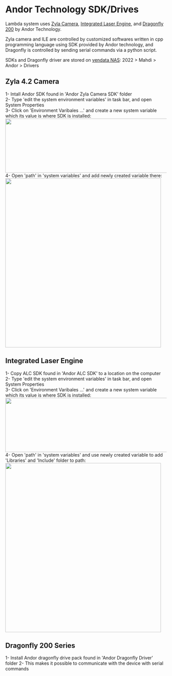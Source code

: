 # Andor Technology SDK/Drives

Lambda system uses [Zyla Camera](https://andor.oxinst.com/products/scmos-camera-series/zyla-4-2-scmos), 
[Integrated Laser Engine](https://andor.oxinst.com/products/microscopy-components/integrated-laser-engine), 
and [Dragonfly 200](https://andor.oxinst.com/products/dragonfly-confocal-microscope-system) by Andor Technology.

Zyla camera and ILE are controlled by customized softwares written in cpp programming language using SDK provided by Andor technology,
and Dragonfly is controlled by sending serial commands via a python script.

SDKs and Dragonfly driver are stored on 
[vendata NAS](https://github.com/venkatachalamlab/venkatachalamlab/blob/master/protocols/general/Connecting%20to%20the%20NAS.md): 
2022 > Mahdi > Andor > Drivers

## Zyla 4.2 Camera

1- Intall Andor SDK found in 'Andor Zyla Camera SDK' folder  
2- Type 'edit the system environment variables' in task bar, and open System Properties  
3- Click on 'Environment Varibales ...' and create a new system variable which its value is where SDK is installed:  
<img src="https://user-images.githubusercontent.com/31863323/154347553-2939d3a9-b539-4539-8f15-b4adf57789a6.png" width="603" height="169" align="center"/>  
4- Open 'path' in 'system variables' and add newly created variable there:  
<img src="https://user-images.githubusercontent.com/31863323/154347255-969baa7f-02df-4729-a478-4975a3ad2ae5.png" width="486" height="527" align="center"/>  

## Integrated Laser Engine

1- Copy ALC SDK found in 'Andor ALC SDK' to a location on the computer  
2- Type 'edit the system environment variables' in task bar, and open System Properties  
3- Click on 'Environment Varibales ...' and create a new system variable which its value is where SDK is installed:  
<img src="https://user-images.githubusercontent.com/31863323/154346776-1582816c-723b-4173-bd1e-49a7c20b11b5.png" width="603" height="169" align="center"/>  
4- Open 'path' in 'system variables' and use newly created variable to add 'Libraries' and 'Include' folder to path:  
<img src="https://user-images.githubusercontent.com/31863323/154372429-b5bb66ad-4283-4b0c-ad04-2f9131592067.png" width="486" height="527" align="center"/>  

## Dragonfly 200 Series

1- Install Andor dragonfly drive pack found in 'Andor Dragonfly Driver' folder
2- This makes it possible to communicate with the device with serial commands
